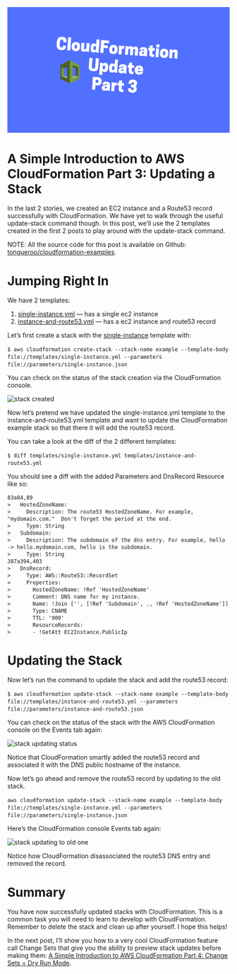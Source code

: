 ![part3](images/cloudformation-intro-3.png)

# A Simple Introduction to AWS CloudFormation Part 3: Updating a Stack

In the last 2 stories, we created an EC2 instance and a Route53 record successfully with CloudFormation. We have yet to walk through the useful update-stack command though. In this post, we’ll use the 2 templates created in the first 2 posts to play around with the update-stack command.

NOTE: All the source code for this post is available on Github:
[tongueroo/cloudformation-examples](https://github.com/tongueroo/cloudformation-examples).

# Jumping Right In

We have 2 templates:

1. [single-instance.yml](https://github.com/tongueroo/cloudformation-examples/blob/master/templates/single-instance.yml) — has a single ec2 instance
2. [instance-and-route53.yml](https://github.com/tongueroo/cloudformation-examples/blob/master/templates/instance-and-route53.yml) — has a ec2 instance and route53 record

Let’s first create a stack with the [single-instance](https://github.com/tongueroo/cloudformation-examples/blob/master/templates/single-instance.yml) template with:

```$ aws cloudformation create-stack --stack-name example --template-body file://templates/single-instance.yml --parameters file://parameters/single-instance.json```

You can check on the status of the stack creation via the CloudFormation console.

![stack created](images/part3_stack.png)

Now let’s pretend we have updated the single-instance.yml template to the instance-and-route53.yml template and want to update the CloudFormation example stack so that there it will add the route53 record.

You can take a look at the diff of the 2 different templates:

```$ diff templates/single-instance.yml templates/instance-and-route53.yml```

You should see a diff with the added Parameters and DnsRecord Resource like so:

```console
83a84,89
>   HostedZoneName:
>     Description: The route53 HostedZoneName. For example, "mydomain.com."  Don't forget the period at the end.
>     Type: String
>   Subdomain:
>     Description: The subdomain of the dns entry. For example, hello -> hello.mydomain.com, hello is the subdomain.
>     Type: String
387a394,403
>   DnsRecord:
>     Type: AWS::Route53::RecordSet
>     Properties:
>       HostedZoneName: !Ref 'HostedZoneName'
>       Comment: DNS name for my instance.
>       Name: !Join ['', [!Ref 'Subdomain', ., !Ref 'HostedZoneName']]
>       Type: CNAME
>       TTL: '900'
>       ResourceRecords:
>       - !GetAtt EC2Instance.PublicIp
```

# Updating the Stack

Now let’s run the command to update the stack and add the route53 record:

```$ aws cloudformation update-stack --stack-name example --template-body file://templates/instance-and-route53.yml --parameters file://parameters/instance-and-route53.json```

You can check on the status of the stack with the AWS CloudFormation console on the Events tab again:

![stack updating status](images/stackUpdatingStatus.png)

Notice that CloudFormation smartly added the route53 record and associated it with the DNS public hostname of the instance.

Now let’s go ahead and remove the route53 record by updating to the old stack.

```aws cloudformation update-stack --stack-name example --template-body file://templates/single-instance.yml --parameters file://parameters/single-instance.json```

Here’s the CloudFormation console Events tab again:

![stack updating to old one](images/stackUpdatingStatus1.png)

Notice how CloudFormation disassociated the route53 DNS entry and removed the record.

# Summary

You have now successfully updated stacks with CloudFormation. This is a common task you will need to learn to develop with CloudFormation. Remember to delete the stack and clean up after yourself. I hope this helps!

In the next post, I’ll show you how to a very cool CloudFormation feature call Change Sets that give you the ability to preview stack updates before making them: [A Simple Introduction to AWS CloudFormation Part 4: Change Sets = Dry Run Mode](https://blog.boltops.com/2017/04/07/a-simple-introduction-to-aws-cloudformation-part-4-change-sets-dry-run-mode).
